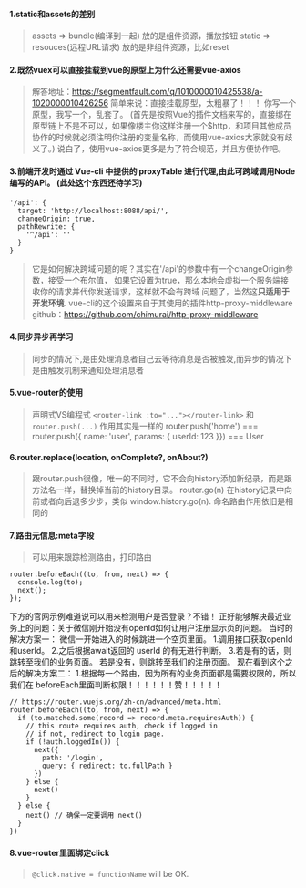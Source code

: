 #### 1.static和assets的差别
> assets => bundle(编译到一起) 放的是组件资源，播放按钮
static => resouces(远程URL请求) 放的是非组件资源，比如reset

#### 2.既然vuex可以直接挂载到vue的原型上为什么还需要vue-axios
> 解答地址：https://segmentfault.com/q/1010000010425538/a-1020000010426256
简单来说：直接挂载原型，太粗暴了！！！   你写一个原型，我写一个，乱套了。
(首先是按照Vue的插件文档来写的，直接绑在原型链上不是不可以，如果像楼主你这样注册一个$http，和项目其他成员协作的时候就必须注明你注册的变量名称，而使用vue-axios大家就没有歧义了。)
说白了，使用vue-axios更多是为了符合规范，并且方便协作吧。

#### 3.前端开发时通过 Vue-cli 中提供的 proxyTable 进行代理,由此可跨域调用Node编写的API。 (此处这个东西还待学习)
```
'/api': {
  target: 'http://localhost:8088/api/',
  changeOrigin: true,
  pathRewrite: {
    '^/api': ''
  }
}
```
> 它是如何解决跨域问题的呢？其实在'/api'的参数中有一个changeOrigin参数，接受一个布尔值，
如果它设置为true，那么本地会虚拟一个服务端接收你的请求并代你发送请求，这样就不会有跨域
问题了，当然这**只适用于开发环境**.
> vue-cli的这个设置来自于其使用的插件http-proxy-middleware
github：https://github.com/chimurai/http-proxy-middleware

#### 4.同步异步再学习
> 同步的情况下,是由处理消息者自己去等待消息是否被触发,而异步的情况下是由触发机制来通知处理消息者

#### 5.vue-router的使用
> 声明式VS编程式 `<router-link :to="..."></router-link>` 和 `router.push(...)`
作用其实是一样的
router.push('home') === <router-link to="/home"></router-link>
router.push({ name: 'user', params: { userId: 123 }})
===
<router-link :to="{ name: 'user', params: { userId: 123 } }">User</router-link>

#### 6.router.replace(location, onComplete?, onAbout?)
> 跟router.push很像，唯一的不同时，它不会向history添加新纪录，而是跟方法名一样，替换掉当前的history目录。
router.go(n)  在history记录中向前或者向后退多少步，类似 window.history.go(n).
命名路由作用依旧是相同的

#### 7.路由元信息:meta字段
> 可以用来跟踪检测路由，打印路由
```
router.beforeEach((to, from, next) => {
  console.log(to);
  next();
});
```
下方的官网示例难道说可以用来检测用户是否登录？不错！
正好能够解决最近业务上的问题：关于微信刚开始没有openId如何让用户注册显示页的问题。
当时的解决方案一：
  微信一开始进入的时候跳进一个空页里面。
  1.调用接口获取openId和userId。
  2.之后根据await返回的 userId 的有无进行判断。
  3.若是有的话，则跳转至我们的业务页面。
      若是没有，则跳转至我们的注册页面。
现在看到这个之后的解决方案二：
  1.根据每一个路由，因为所有的业务页面都是需要权限的，所以我们在  beforeEach里面判断权限！！！！！！赞！！！！！
```
// https://router.vuejs.org/zh-cn/advanced/meta.html
router.beforeEach((to, from, next) => {
  if (to.matched.some(record => record.meta.requiresAuth)) {
    // this route requires auth, check if logged in
    // if not, redirect to login page.
    if (!auth.loggedIn()) {
      next({
        path: '/login',
        query: { redirect: to.fullPath }
      })
    } else {
      next()
    }
  } else {
    next() // 确保一定要调用 next()
  }
})
```
#### 8.vue-router里面绑定click
> `@click.native = functionName` will be OK.

